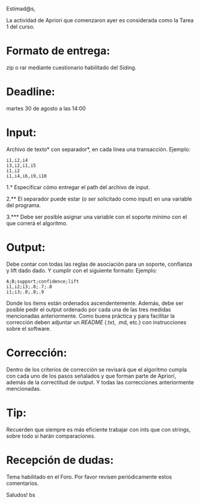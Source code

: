 Estimad@s,

La actividad de Apriori que comenzaron ayer es considerada como la Tarea 1 del curso.

# Formato de entrega: 
zip o rar mediante cuestionario habilitado del Siding.
# Deadline: 
martes 30 de agosto a las 14:00

# Input:
Archivo de texto* con separador*, en cada línea una transacción. 
Ejemplo:
```
i1,i2,i4
i3,i2,i1,i5
i1,i2
i1,i4,i6,i9,i10
```

1.* Especificar cómo entregar el path del archivo de input.

2.** El separador puede estar (o ser solicitado como input) en una variable del programa.

3.*** Debe ser posible asignar una variable con el soporte mínimo con el que correrá el algoritmo.


# Output: 
Debe contar con todas las reglas de asociación para un soporte, confianza y lift dado dado. Y cumplir con el siguiente formato:
Ejemplo:
```
A;B;support;confidence;lift
i1,i2;i3;.8;.7;.8
i1;i3;.8;.8;.9

```
Donde los items están ordenados ascendentemente.
Además, debe ser posible pedir el output ordenado por cada una de las tres medidas mencionadas anteriormente.
Como buena práctica y para facilitar la corrección deben adjuntar un *README* (.txt, .md, etc.) con instrucciones sobre el software.


# Corrección: 
Dentro de los criterios de corrección se revisará que el algoritmo cumpla con cada uno de los pasos señalados y que forman parte de Apriori, además de la correctitud de output. Y todas las correcciones anteriormente mencionadas.

# Tip: 
Recuerden que siempre es más eficiente trabajar con ints que con strings, sobre todo si harán comparaciones.

# Recepción de dudas: 
Tema habilitado en el Foro. Por favor revisen periódicamente estos comentarios.

Saludos!
bs
